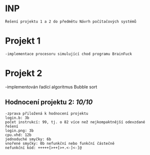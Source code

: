 # INP
    Řešení projektu 1 a 2 do předmětu Návrh počítačových systémů

# Projekt 1
    -implementace procesoru simulující chod programu BrainFuck

# Projekt 2
-implementován řadící algoritmus Bubble sort
## Hodnocení projektu 2: ***10/10***
    -zprava přiložená k hodnocení projektu
    login.b: 3b
    počet instrukcí: 99, tj. o 82 více než nejkompaktnější odevzdané řešení
    login.png: 3b
    cpu.vhd: 12b
    jednoduché smyčky: 6b
    vnořené smyčky: 0b nefunkční nebo funkční částečně
    nefunkční kód: +++++[>++[>+.<-]<-]@
